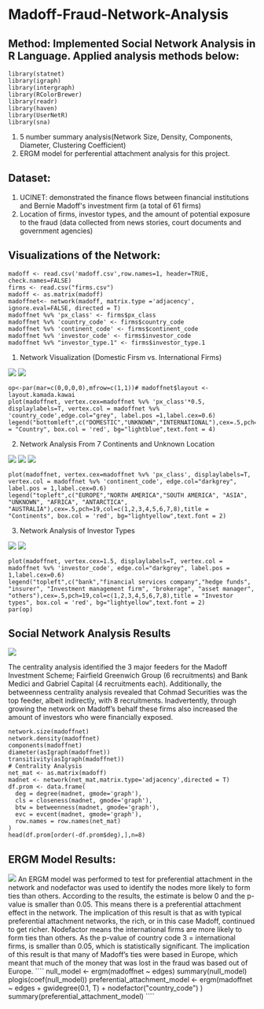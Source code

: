 # Madoff-Fraud-Network-Analysis
## Method: Implemented Social Network Analysis in R Language. Applied analysis methods below:
````
library(statnet)
library(igraph)
library(intergraph)
library(RColorBrewer)
library(readr)
library(haven)
library(UserNetR)
library(sna)
````
1. 5 number summary analysis(Network Size, Density, Components, Diameter, Clustering Coefficient)
2. ERGM model for perferential attachment analysis for this project.
## Dataset:
1. UCINET: demonstrated the finance flows between financial institutions and Bernie Madoff's investment firm (a total of 61 firms)
2. Location of firms, investor types, and the amount of potential exposure to the fraud (data collected from news stories, court documents and government agencies)
## Visualizations of the Network:
````
madoff <- read.csv('madoff.csv',row.names=1, header=TRUE, check.names=FALSE)
firms <- read.csv("firms.csv")
madoff <- as.matrix(madoff)
madoffnet<- network(madoff, matrix.type ='adjacency', ignore.eval=FALSE, directed = T)
madoffnet %v% 'px_class' <- firms$px_class
madoffnet %v% 'country_code' <- firms$country_code
madoffnet %v% 'continent_code' <- firms$continent_code
madoffnet %v% 'investor_code' <- firms$investor_code
madoffnet %v% "investor_type.1" <- firms$investor_type.1
````
1. Network Visualization (Domestic Firsm vs. International Firms)
<img src='img1.PNG'> 
<img src='legend1.PNG'>

````
op<-par(mar=c(0,0,0,0),mfrow=c(1,1))# madoffnet$layout <- layout.kamada.kawai
plot(madoffnet, vertex.cex=madoffnet %v% 'px_class'*0.5, displaylabels=T, vertex.col = madoffnet %v% 'country_code',edge.col="grey", label.pos =1,label.cex=0.6)
legend("bottomleft",c("DOMESTIC","UNKNOWN","INTERNATIONAL"),cex=.5,pch=19,col=c(1,2,3),title = "Country", box.col = 'red', bg="lightblue",text.font = 4)
````

2. Network Analysis From 7 Continents and Unknown Location
<img src='img2.PNG'>
<img src ='legend2.PNG'>
<img src = 'visualization2.PNG'>

````
plot(madoffnet, vertex.cex=madoffnet %v% 'px_class', displaylabels=T, vertex.col = madoffnet %v% 'continent_code', edge.col="darkgrey", label.pos = 1,label.cex=0.6)
legend("topleft",c("EUROPE","NORTH AMERICA","SOUTH AMERICA", "ASIA", "UNKNOWN", "AFRICA", "ANTARCTICA", "AUSTRALIA"),cex=.5,pch=19,col=c(1,2,3,4,5,6,7,8),title = "Continents", box.col = 'red', bg="lightyellow",text.font = 2)
````

3. Network Analysis of Investor Types
<img src = 'img3.PNG'>
<img src = 'legend3.PNG'>

````
plot(madoffnet, vertex.cex=1.5, displaylabels=T, vertex.col = madoffnet %v% 'investor_code', edge.col="darkgrey", label.pos = 1,label.cex=0.6)
legend("topleft",c("bank","financial services company","hedge funds", "insurer", "Investment management firm", "brokerage", "asset manager", "others"),cex=.5,pch=19,col=c(1,2,3,4,5,6,7,8),title = "Investor types", box.col = 'red', bg="lightyellow",text.font = 2)
par(op)
````

## Social Network Analysis Results
<img src ='sna_analysis.PNG'>

The centrality analysis identified the 3 major feeders for the Madoff
Investment Scheme; Fairfield Greenwich Group (6 recruitments) and Bank Medici and Gabriel
Capital (4 recruitments each). Additionally, the betweenness centrality analysis revealed that Cohmad
Securities was the top feeder, albeit indirectly, with 8 recruitments. Inadvertently, through growing
the network on Madoff’s behalf these firms also increased the amount of investors who were
financially exposed.
````
network.size(madoffnet)
network.density(madoffnet)
components(madoffnet)
diameter(asIgraph(madoffnet))
transitivity(asIgraph(madoffnet))
# Centrality Analysis
net_mat <- as.matrix(madoff)
madnet <- network(net_mat,matrix.type='adjacency',directed = T)
df.prom <- data.frame(
  deg = degree(madnet, gmode='graph'),
  cls = closeness(madnet, gmode='graph'),
  btw = betweenness(madnet, gmode='graph'),
  evc = evcent(madnet, gmode='graph'),
  row.names = row.names(net_mat)
)
head(df.prom[order(-df.prom$deg),],n=8)
````
## ERGM Model Results:
<img src ='ERGM.PNG'>
An ERGM model was performed to test for preferential attachment in the network and
nodefactor was used to identify the nodes more likely to form ties than others. According to the
results, the estimate is below 0 and the p-value is smaller than 0.05. This means there is a preferential
attachment effect in the network. The implication of this result is that as with typical preferential
attachment networks, the rich, or in this case Madoff, continued to get richer. 
Nodefactor means the international firms are more likely to form ties than others. As the p-value of country code 3 = international firms, is smaller than 0.05, which is statistically significant. The implication of this result
is that many of Madoff’s ties were based in Europe, which meant that much of the money that was
lost in the fraud was based out of Europe.
````
null_model <- ergm(madoffnet ~ edges)
summary(null_model) 
plogis(coef(null_model))
preferential_attachment_model <- ergm(madoffnet ~ edges + gwidegree(0.1, T)  + nodefactor("country_code") )
summary(preferential_attachment_model)
````
